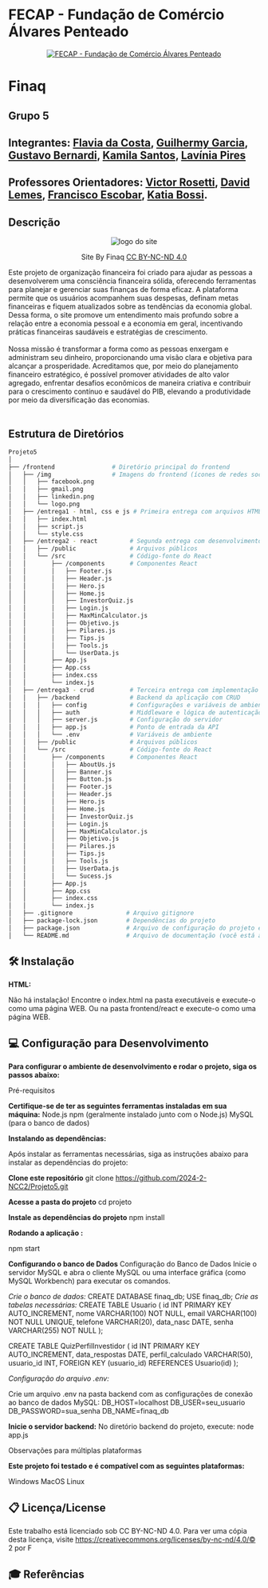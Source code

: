 # FECAP - Fundação de Comércio Álvares Penteado

<p align="center">
<a href= "https://www.fecap.br/"><img src="https://encrypted-tbn0.gstatic.com/images?q=tbn:ANd9GcRhZPrRa89Kma0ZZogxm0pi-tCn_TLKeHGVxywp-LXAFGR3B1DPouAJYHgKZGV0XTEf4AE&usqp=CAU" alt="FECAP - Fundação de Comércio Álvares Penteado" border="0"></a>
</p>

# Finaq

## Grupo 5

## Integrantes: <a href="https://www.linkedin.com/in/flavia-costa-157aa2191/">Flavia da Costa</a>, <a href="https://www.linkedin.com/in/guilhermy-lisboa-garcia-385656223/">Guilhermy Garcia</a>, <a href="https://www.linkedin.com/in/gustavo-bernardi-r/">Gustavo Bernardi</a>, <a href="https://www.linkedin.com/in/kamila-santos-695a78261/">Kamila Santos</a>, <a href="https://www.linkedin.com/in/lavinia-pireslp/">Lavínia Pires</a>

## Professores Orientadores: <a href="https://www.linkedin.com/in/victorbarq/">Victor Rosetti</a>, <a href="https://www.linkedin.com/in/dolemes/">David Lemes</a>, <a href="https://www.linkedin.com/in/francisco-escobar/">Francisco Escobar</a>, <a href="https://www.linkedin.com/in/katia-bossi/">Katia Bossi</a>.

## Descrição

<p align="center">
<img src="./imagens/logo.jpeg" alt="logo do site" border="0">
 <p align="center">
 Site By Finaq <a rel="license" href="https://creativecommons.org/licenses/by-nc-nd/4.0/© 2">CC BY-NC-ND 4.0</a>



</p>

Este projeto de organização financeira foi criado para ajudar as pessoas a desenvolverem uma consciência financeira sólida, oferecendo ferramentas para planejar e gerenciar suas finanças de forma eficaz. A plataforma permite que os usuários acompanhem suas despesas, definam metas financeiras e fiquem atualizados sobre as tendências da economia global. Dessa forma, o site promove um entendimento mais profundo sobre a relação entre a economia pessoal e a economia em geral, incentivando práticas financeiras saudáveis e estratégias de crescimento.
<br><br>
Nossa missão é transformar a forma como as pessoas enxergam e administram seu dinheiro, proporcionando uma visão clara e objetiva para alcançar a prosperidade. Acreditamos que, por meio do planejamento financeiro estratégico, é possível promover atividades de alto valor agregado, enfrentar desafios econômicos de maneira criativa e contribuir para o crescimento contínuo e saudável do PIB, elevando a produtividade por meio da diversificação das economias.
<br><br>


## Estrutura de Diretórios

```bash
Projeto5
│
├── /frontend                # Diretório principal do frontend
│   ├── /img                 # Imagens do frontend (ícones de redes sociais, logotipo)
│   │   ├── facebook.png
│   │   ├── gmail.png
│   │   ├── linkedin.png
│   │   └── logo.png
│   ├── /entrega1 - html, css e js # Primeira entrega com arquivos HTML, CSS e JavaScript básicos
│   │   ├── index.html
│   │   ├── script.js
│   │   └── style.css
│   ├── /entrega2 - react         # Segunda entrega com desenvolvimento em React
│   │   ├── /public               # Arquivos públicos
│   │   └── /src                  # Código-fonte do React
│   │       ├── /components       # Componentes React
│   │       │   ├── Footer.js
│   │       │   ├── Header.js
│   │       │   ├── Hero.js
│   │       │   ├── Home.js
│   │       │   ├── InvestorQuiz.js
│   │       │   ├── Login.js
│   │       │   ├── MaxMinCalculator.js
│   │       │   ├── Objetivo.js
│   │       │   ├── Pilares.js
│   │       │   ├── Tips.js
│   │       │   ├── Tools.js
│   │       │   └── UserData.js
│   │       ├── App.js
│   │       ├── App.css
│   │       ├── index.css
│   │       └── index.js
│   ├── /entrega3 - crud          # Terceira entrega com implementação de CRUD
│   │   ├── /backend              # Backend da aplicação com CRUD
│   │   │   ├── config            # Configurações e variáveis de ambiente
│   │   │   ├── auth              # Middleware e lógica de autenticação
│   │   │   ├── server.js         # Configuração do servidor
│   │   │   ├── app.js            # Ponto de entrada da API
│   │   │   └── .env              # Variáveis de ambiente
│   │   ├── /public               # Arquivos públicos
│   │   └── /src                  # Código-fonte do React
│   │       ├── /components       # Componentes React
│   │       │   ├── AboutUs.js
│   │       │   ├── Banner.js
│   │       │   ├── Button.js
│   │       │   ├── Footer.js
│   │       │   ├── Header.js
│   │       │   ├── Hero.js
│   │       │   ├── Home.js
│   │       │   ├── InvestorQuiz.js
│   │       │   ├── Login.js
│   │       │   ├── MaxMinCalculator.js
│   │       │   ├── Objetivo.js
│   │       │   ├── Pilares.js
│   │       │   ├── Tips.js
│   │       │   ├── Tools.js
│   │       │   ├── UserData.js
│   │       │   └── Sucess.js
│   │       ├── App.js
│   │       ├── App.css
│   │       ├── index.css
│   │       └── index.js
│   ├── .gitignore               # Arquivo gitignore
│   ├── package-lock.json        # Dependências do projeto
│   ├── package.json             # Arquivo de configuração do projeto e dependências
│   └── README.md                # Arquivo de documentação (você está aqui)


```

## 🛠 Instalação


<b>HTML:</b>

Não há instalação!
Encontre o index.html na pasta executáveis e execute-o como uma página WEB. Ou na pasta frontend/react e execute-o como uma página WEB.

## 💻 Configuração para Desenvolvimento

**Para configurar o ambiente de desenvolvimento e rodar o projeto, siga os passos abaixo:**

Pré-requisitos

**Certifique-se de ter as seguintes ferramentas instaladas em sua máquina:**
Node.js
npm (geralmente instalado junto com o Node.js)
MySQL (para o banco de dados)

**Instalando as dependências:**

Após instalar as ferramentas necessárias, siga as instruções abaixo para instalar as dependências do projeto:

**Clone este repositório**
git clone https://github.com/2024-2-NCC2/Projeto5.git

**Acesse a pasta do projeto**
cd projeto

**Instale as dependências do projeto**
npm install


**Rodando a aplicação :** 

 npm start

**Configurando o banco de Dados**
Configuração do Banco de Dados
Inicie o servidor MySQL e abra o cliente MySQL ou uma interface gráfica (como MySQL Workbench) para executar os comandos.

*Crie o banco de dados:*
CREATE DATABASE finaq_db;
USE finaq_db;
*Crie as tabelas necessárias:*
CREATE TABLE Usuario (
    id INT PRIMARY KEY AUTO_INCREMENT,
    nome VARCHAR(100) NOT NULL,
    email VARCHAR(100) NOT NULL UNIQUE,
    telefone VARCHAR(20),
    data_nasc DATE,
    senha VARCHAR(255) NOT NULL
);

CREATE TABLE QuizPerfilInvestidor (
    id INT PRIMARY KEY AUTO_INCREMENT,
    data_respostas DATE,
    perfil_calculado VARCHAR(50),
    usuario_id INT,
    FOREIGN KEY (usuario_id) REFERENCES Usuario(id)
);

*Configuração do arquivo .env:*

Crie um arquivo .env na pasta backend com as configurações de conexão ao banco de dados MySQL:
DB_HOST=localhost
DB_USER=seu_usuario
DB_PASSWORD=sua_senha
DB_NAME=finaq_db

**Inicie o servidor backend:**
No diretório backend do projeto, execute:
node app.js



Observações para múltiplas plataformas

**Este projeto foi testado e é compatível com as seguintes plataformas:**

Windows
MacOS
Linux




## 📋 Licença/License

Este trabalho está licenciado sob CC BY-NC-ND 4.0. Para ver uma cópia desta licença, visite https://creativecommons.org/licenses/by-nc-nd/4.0/© 2 por F

## 🎓 Referências
